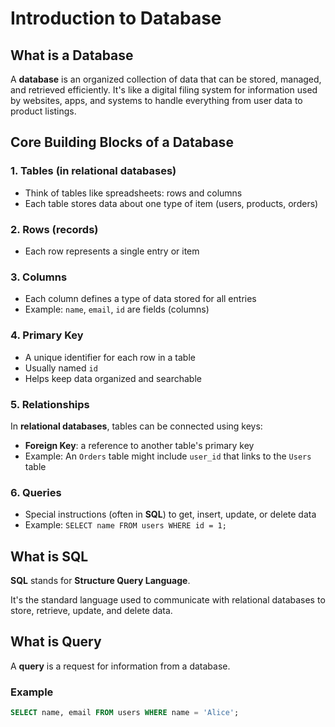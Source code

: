 # Introduction to Database


## What is a Database

A **database** is an organized collection of data that can be
stored, managed, and retrieved efficiently. It's like a digital
filing system for information used by websites, apps, and 
systems to handle everything from user data to product listings.


## Core Building Blocks of a Database

### 1. Tables (in relational databases)
- Think of tables like spreadsheets: rows and columns
- Each table stores data about one type of item (users,
products, orders)

### 2. Rows (records)
- Each row represents a single entry or item

### 3. Columns
- Each column defines a type of data stored for all entries
- Example: `name`, `email`, `id` are fields (columns)

### 4. Primary Key
- A unique identifier for each row in a table
- Usually named `id`
- Helps keep data organized and searchable

### 5. Relationships
In **relational databases**, tables can be connected using keys:

- **Foreign Key**: a reference to another table's primary key
- Example: An `Orders` table might include `user_id` that links
to the `Users` table

### 6. Queries
- Special instructions (often in **SQL**) to get, insert, update,
or delete data
- Example: `SELECT name FROM users WHERE id = 1;`


## What is SQL

**SQL** stands for **Structure Query Language**.

It's the standard language used to communicate with relational
databases to store, retrieve, update, and delete data.


## What is Query

A **query** is a request for information from a database.

### Example

```sql
SELECT name, email FROM users WHERE name = 'Alice';
```